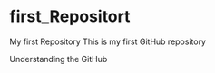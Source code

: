 # first_Repositort
My first Repository
This is my first GitHub repository

Understanding the GitHub
